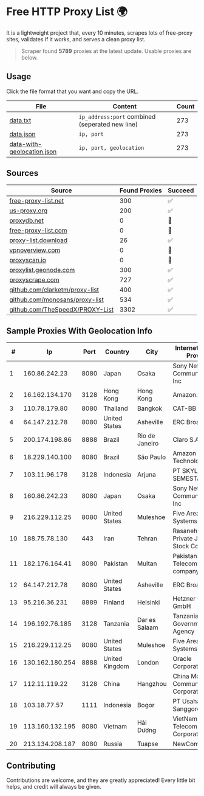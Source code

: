 
# Free HTTP Proxy List 🌍

It is a lightweight project that, every 10 minutes, scrapes lots of free-proxy sites, validates if it works, and serves a clean proxy list.


> Scraper found **5789** proxies at the latest update. Usable proxies are below.

## Usage

Click the file format that you want and copy the URL.


|File|Content|Count|
|----|-------|-----|
|[data.txt](https://raw.githubusercontent.com/themiralay/Proxy-List-World/master/data.txt)|`ip_address:port` combined (seperated new line)|273|
|[data.json](https://raw.githubusercontent.com/themiralay/Proxy-List-World/master/data.json)|`ip, port`|273|
|[data-with-geolocation.json](https://raw.githubusercontent.com/themiralay/Proxy-List-World/master/data-with-geolocation.json)|`ip, port, geolocation`|273|

## Sources

|Source|Found Proxies|Succeed|
|------|-------------|-------|
|[free-proxy-list.net](https://free-proxy-list.net)|300|✅|
|[us-proxy.org](https://www.us-proxy.org)|200|✅|
|[proxydb.net](http://proxydb.net)|0|🚫|
|[free-proxy-list.com](https://free-proxy-list.com/?page=&port=&type%5B%5D=http&type%5B%5D=https&up_time=0&search=Search)|0|🚫|
|[proxy-list.download](https://www.proxy-list.download/HTTP)|26|✅|
|[vpnoverview.com](https://vpnoverview.com/privacy/anonymous-browsing/free-proxy-servers)|0|🚫|
|[proxyscan.io](https://www.proxyscan.io)|0|🚫|
|[proxylist.geonode.com](https://proxylist.geonode.com/api/proxy-list?limit=300&page=1&sort_by=lastChecked&sort_type=desc&protocols=http,https)|300|✅|
|[proxyscrape.com](https://api.proxyscrape.com/v2/?request=displayproxies&protocol=http&timeout=10000&country=all&ssl=all&anonymity=all)|727|✅|
|[github.com/clarketm/proxy-list](https://raw.githubusercontent.com/clarketm/proxy-list/master/proxy-list-raw.txt)|400|✅|
|[github.com/monosans/proxy-list](https://raw.githubusercontent.com/monosans/proxy-list/main/proxies/http.txt)|534|✅|
|[github.com/TheSpeedX/PROXY-List](https://raw.githubusercontent.com/TheSpeedX/PROXY-List/master/http.txt)|3302|✅|


## Sample Proxies With Geolocation Info

|#|Ip|Port|Country|City|Internet Service Provider|
|-|--|----|-------|----|-------------------------|
|1|160.86.242.23|8080|Japan|Osaka|Sony Network Communications Inc|
|2|16.162.134.170|3128|Hong Kong|Hong Kong|Amazon.com|
|3|110.78.179.80|8080|Thailand|Bangkok|CAT-BB|
|4|64.147.212.78|8080|United States|Asheville|ERC Broadband|
|5|200.174.198.86|8888|Brazil|Rio de Janeiro|Claro S.A|
|6|18.229.140.100|8080|Brazil|São Paulo|Amazon Technologies Inc.|
|7|103.11.96.178|3128|Indonesia|Arjuna|PT SKYLINE SEMESTA|
|8|160.86.242.23|8080|Japan|Osaka|Sony Network Communications Inc|
|9|216.229.112.25|8080|United States|Muleshoe|Five Area Systems, LLC|
|10|188.75.78.130|443|Iran|Tehran|Rasaneh Avabarid Private Joint Stock Company|
|11|182.176.164.41|8080|Pakistan|Multan|Pakistan Telecommuication company limited|
|12|64.147.212.78|8080|United States|Asheville|ERC Broadband|
|13|95.216.36.231|8889|Finland|Helsinki|Hetzner Online GmbH|
|14|196.192.76.185|3128|Tanzania|Dar es Salaam|Tanzania e-Government Agency|
|15|216.229.112.25|8080|United States|Muleshoe|Five Area Systems, LLC|
|16|130.162.180.254|8888|United Kingdom|London|Oracle Corporation|
|17|112.11.119.22|3128|China|Hangzhou|China Mobile Communications Corporation|
|18|103.18.77.57|1111|Indonesia|Bogor|PT Usaha Adi Sanggoro|
|19|113.160.132.195|8080|Vietnam|Hải Dương|VietNam Post and Telecom Corporation|
|20|213.134.208.187|8080|Russia|Tuapse|NewCom Port|



## Contributing

Contributions are welcome, and they are greatly appreciated! Every
little bit helps, and credit will always be given.


